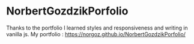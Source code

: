 # NorbertGozdzikPorfolio
Thanks to the portfolio I learned styles and responsiveness
and writing in vanilla js.
My portfolio : https://norgoz.github.io/NorbertGozdzikPorfolio/

